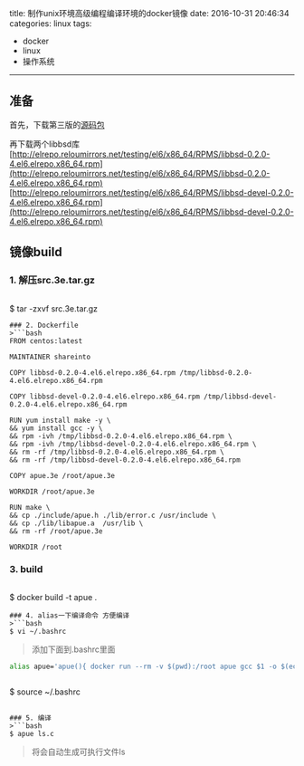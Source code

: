 title: 制作unix环境高级编程编译环境的docker镜像
date: 2016-10-31 20:46:34
categories: linux
tags: 
  - docker
  - linux
  - 操作系统
---
## 准备
首先，下载第三版的[源码包](http://www.apuebook.com/src.3e.tar.gz)

再下载两个libbsd库
[http://elrepo.reloumirrors.net/testing/el6/x86_64/RPMS/libbsd-0.2.0-4.el6.elrepo.x86_64.rpm](http://elrepo.reloumirrors.net/testing/el6/x86_64/RPMS/libbsd-0.2.0-4.el6.elrepo.x86_64.rpm)
[http://elrepo.reloumirrors.net/testing/el6/x86_64/RPMS/libbsd-devel-0.2.0-4.el6.elrepo.x86_64.rpm](http://elrepo.reloumirrors.net/testing/el6/x86_64/RPMS/libbsd-devel-0.2.0-4.el6.elrepo.x86_64.rpm)

## 镜像build
### 1. 解压src.3e.tar.gz
>```bash
$ tar -zxvf src.3e.tar.gz
```
### 2. Dockerfile
>```bash
FROM centos:latest

MAINTAINER shareinto

COPY libbsd-0.2.0-4.el6.elrepo.x86_64.rpm /tmp/libbsd-0.2.0-4.el6.elrepo.x86_64.rpm

COPY libbsd-devel-0.2.0-4.el6.elrepo.x86_64.rpm /tmp/libbsd-devel-0.2.0-4.el6.elrepo.x86_64.rpm

RUN yum install make -y \
&& yum install gcc -y \
&& rpm -ivh /tmp/libbsd-0.2.0-4.el6.elrepo.x86_64.rpm \
&& rpm -ivh /tmp/libbsd-devel-0.2.0-4.el6.elrepo.x86_64.rpm \
&& rm -rf /tmp/libbsd-0.2.0-4.el6.elrepo.x86_64.rpm \
&& rm -rf /tmp/libbsd-devel-0.2.0-4.el6.elrepo.x86_64.rpm

COPY apue.3e /root/apue.3e

WORKDIR /root/apue.3e

RUN make \
&& cp ./include/apue.h ./lib/error.c /usr/include \
&& cp ./lib/libapue.a  /usr/lib \
&& rm -rf /root/apue.3e

WORKDIR /root
```
### 3. build
>```bash
$ docker build -t apue .
```
### 4. alias一下编译命令 方便编译
>```bash
$ vi ~/.bashrc
```
>添加下面到.bashrc里面
```bash
alias apue='apue(){ docker run --rm -v $(pwd):/root apue gcc $1 -o $(echo $1 | sed "s/\.c//")  -lapue; };apue'
```

>```bash
$ source ~/.bashrc
```

### 5. 编译
>```bash
$ apue ls.c 
```
>将会自动生成可执行文件ls